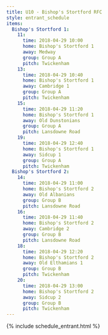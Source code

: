 ```yaml
---
title: U10 - Bishop's Stortford RFC
style: entrant_schedule
items:
  Bishop's Stortford 1:
    11:
      time: 2018-04-29 10:00
      home: Bishop's Stortford 1
      away: Medway
      group: Group A
      pitch: Twickenham
    13:
      time: 2018-04-29 10:40
      home: Bishop's Stortford 1
      away: Cambridge 1
      group: Group A
      pitch: Twickenham
    15:
      time: 2018-04-29 11:20
      home: Bishop's Stortford 1
      away: Old Dunstonians
      group: Group A
      pitch: Lansdowne Road
    19:
      time: 2018-04-29 12:40
      home: Bishop's Stortford 1
      away: Sidcup 1
      group: Group A
      pitch: Twickenham
  Bishop's Stortford 2:
    14:
      time: 2018-04-29 11:00
      home: Bishop's Stortford 2
      away: Old Albanians
      group: Group B
      pitch: Lansdowne Road
    16:
      time: 2018-04-29 11:40
      home: Bishop's Stortford 2
      away: Cambridge 2
      group: Group B
      pitch: Lansdowne Road
    18:
      time: 2018-04-29 12:20
      home: Bishop's Stortford 2
      away: Old Elthamians 1
      group: Group B
      pitch: Twickenham
    20:
      time: 2018-04-29 13:00
      home: Bishop's Stortford 2
      away: Sidcup 2
      group: Group B
      pitch: Twickenham
---
```


{% include schedule_entrant.html %}
